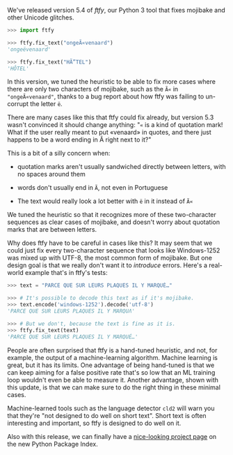 <!--
.. title: ftfy (fixes text for you) 5.4 released
.. slug: ftfy-fixes-text-for-you-54-released
.. date: 2018-06-07 14:19:18 UTC-04:00
.. tags: 
.. category: 
.. link: 
.. description: 
.. type: text
-->

We've released version 5.4 of _ftfy_, our Python 3 tool that fixes mojibake and other Unicode glitches.

```python
>>> import ftfy

>>> ftfy.fix_text("ongeÃ«venaard")
'ongeëvenaard'

>>> ftfy.fix_text("HÃ”TEL")
'HÔTEL'
```

In this version, we tuned the heuristic to be able to fix more cases where
there are only two characters of mojibake, such as the `Ã«` in
`"ongeÃ«venaard"`, thanks to a bug report about how ftfy was failing to
un-corrupt the letter `ë`.

There are many cases like this that ftfy could fix already, but version 5.3
wasn't convinced it should change anything: "`«` is a kind of quotation mark!
What if the user really meant to put «venaard» in quotes, and there just
happens to be a word ending in Ã right next to it?"

This is a bit of a silly concern when:

- quotation marks aren't usually sandwiched directly between letters, with
  no spaces around them

- words don't usually end in `Ã`, not even in Portuguese

- The text would really look a lot better with `ë` in it instead of `Ã«`

We tuned the heuristic so that it recognizes more of these two-character
sequences as clear cases of mojibake, and doesn't worry about quotation marks
that are between letters.

Why does ftfy have to be careful in cases like this? It may seem that we could
just fix every two-character sequence that looks like Windows-1252 was mixed up
with UTF-8, the most common form of mojibake. But one design goal is that we
really don't want it to _introduce_ errors. Here's a real-world example that's
in ftfy's tests:

```python
>>> text = "PARCE QUE SUR LEURS PLAQUES IL Y MARQUÉ…"

>>> # It's possible to decode this text as if it's mojibake.
>>> text.encode('windows-1252').decode('utf-8')
'PARCE QUE SUR LEURS PLAQUES IL Y MARQUɅ'

>>> # But we don't, because the text is fine as it is.
>>> ftfy.fix_text(text)
'PARCE QUE SUR LEURS PLAQUES IL Y MARQUÉ…'
```

People are often surprised that ftfy is a hand-tuned heuristic, and not, for
example, the output of a machine-learning algorithm. Machine learning is great,
but it has its limits. One advantage of being hand-tuned is that we can keep
aiming for a false positive rate that's so low that an ML training loop
wouldn't even be able to measure it. Another advantage, shown with this update,
is that we can make sure to do the right thing in these minimal cases.

Machine-learned tools such as the language detector `cld2` will warn you that
they're "not designed to do well on short text". Short text is often interesting
and important, so ftfy is designed to do well on it.

Also with this release, we can finally have a [nice-looking project
page](https://pypi.org/project/ftfy/) on the new Python Package Index.
